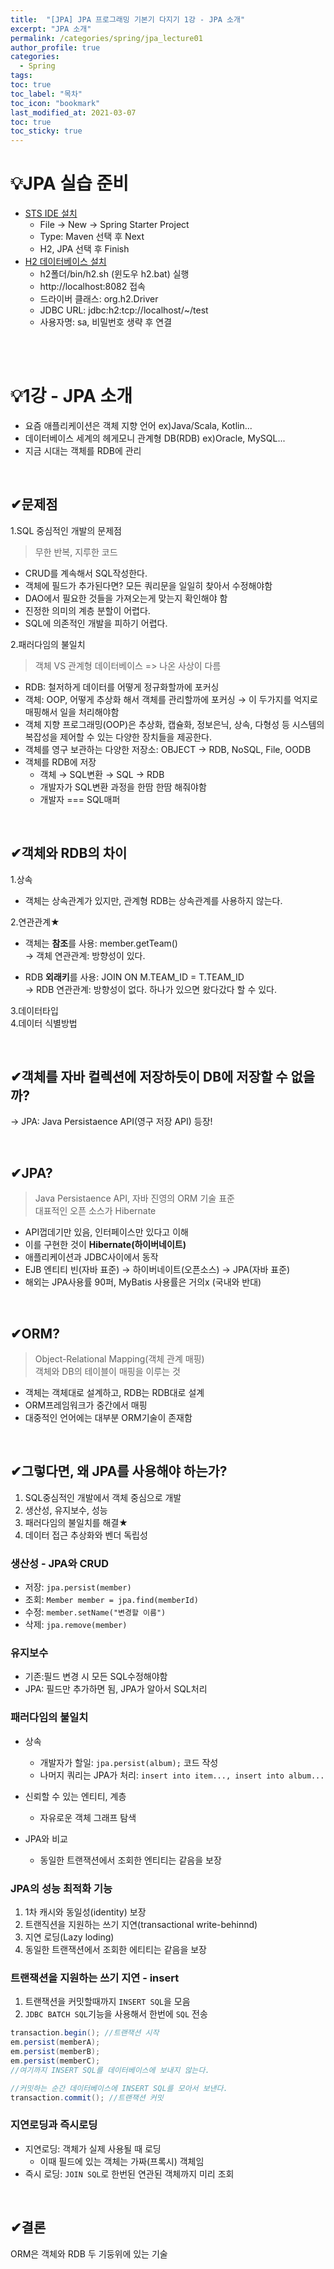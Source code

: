 ```yaml
---
title:  "[JPA] JPA 프로그래밍 기본기 다지기 1강 - JPA 소개"
excerpt: "JPA 소개"  
permalink: /categories/spring/jpa_lecture01
author_profile: true
categories:
  - Spring
tags:
toc: true
toc_label: "목차"
toc_icon: "bookmark"
last_modified_at: 2021-03-07
toc: true
toc_sticky: true
---   
```


# 💡JPA 실습 준비  
* [STS IDE 설치](https://spring.io/tools)    
  * File -> New -> Spring Starter Project
  * Type: Maven 선택 후 Next
  * H2, JPA 선택 후 Finish  
* [H2 데이터베이스 설치](http://www.h2database.com)  
  * h2폴더/bin/h2.sh (윈도우 h2.bat) 실행
  * http://localhost:8082 접속
  * 드라이버 클래스: org.h2.Driver
  * JDBC URL: jdbc:h2:tcp://localhost/~/test
  * 사용자명: sa, 비밀번호 생략 후 연결

<br/><br/>

# 💡1강 - JPA 소개
* 요즘 애플리케이션은 객체 지향 언어 ex)Java/Scala, Kotlin...  
* 데이터베이스 세계의 헤게모니 관계형 DB(RDB) ex)Oracle, MySQL...  
* 지금 시대는 객체를 RDB에 관리    

<br/>

## ✔문제점  
1.SQL 중심적인 개발의 문제점   
> 무한 반복, 지루한 코드   

  * CRUD를 계속해서 SQL작성한다.
  * 객체에 필드가 추가된다면? 모든 쿼리문을 일일히 찾아서 수정해야함  
  * DAO에서 필요한 것들을 가져오는게 맞는지 확인해야 함  
  * 진정한 의미의 계층 분할이 어렵다.  
  * SQL에 의존적인 개발을 피하기 어렵다.

2.패러다임의 불일치  
> 객체 VS 관계형 데이터베이스 => 나온 사상이 다름  

  * RDB: 철저하게 데이터를 어떻게 정규화할까에 포커싱
  * 객체: OOP, 어떻게 추상화 해서 객체를 관리할까에 포커싱
  → 이 두가지를 억지로 매핑해서 일을 처리해야함   
  * 객체 지향 프로그래밍(OOP)은 추상화, 캡슐화, 정보은닉, 상속, 다형성 등 시스템의 복잡성을 제어할 수 있는 다양한 장치들을 제공한다.  
  * 객체를 영구 보관하는 다양한 저장소: OBJECT -> RDB, NoSQL, File, OODB
  * 객체를 RDB에 저장
    * 객체 → SQL변환 → SQL → RDB
    * 개발자가 SQL변환 과정을 한땀 한땀 해줘야함
    * 개발자 === SQL매퍼

<br/>

## ✔객체와 RDB의 차이  
1.상속  
* 객체는 상속관계가 있지만, 관계형 RDB는 상속관계를 사용하지 않는다.  

2.연관관계★  
* 객체는 **참조**를 사용: member.getTeam()  
  → 객체 연관관계: 방향성이 있다.  

* RDB **외래키**를 사용: JOIN ON M.TEAM_ID = T.TEAM_ID  
  → RDB 연관관계: 방향성이 없다. 하나가 있으면 왔다갔다 할 수 있다.   

3.데이터타입   
4.데이터 식별방법  

<br/>

## ✔객체를 자바 컬렉션에 저장하듯이 DB에 저장할 수 없을까? 
→ JPA: Java Persistaence API(영구 저장 API) 등장!  

<br/>

## ✔JPA?  
> Java Persistaence API, 자바 진영의 ORM 기술 표준   
> 대표적인 오픈 소스가 Hibernate

  * API껍데기만 있음, 인터페이스만 있다고 이해 
  * 이를 구현한 것이 **Hibernate(하이버네이트)**  
  * 애플리케이션과 JDBC사이에서 동작  
  * EJB 엔티티 빈(자바 표준) → 하이버네이트(오픈소스) → JPA(자바 표준)  
  * 해외는 JPA사용률 90퍼, MyBatis 사용률은 거의x (국내와 반대)  

<br/>

## ✔ORM?
> Object-Relational Mapping(객체 관계 매핑)  
> 객체와 DB의 테이블이 매핑을 이루는 것  

  * 객체는 객체대로 설계하고, RDB는 RDB대로 설계
  * ORM프레임워크가 중간에서 매핑
  * 대중적인 언어에는 대부분 ORM기술이 존재함

<br/>

## ✔그렇다면, 왜 JPA를 사용해야 하는가?    
1. SQL중심적인 개발에서 객체 중심으로 개발  
2. 생산성, 유지보수, 성능   
3. 패러다임의 불일치를 해결★  
4. 데이터 접근 추상화와 벤더 독립성   

### 생산성 - JPA와 CRUD
* 저장: `jpa.persist(member)`
* 조회: `Member member = jpa.find(memberId)`
* 수정: `member.setName("변경할 이름")`
* 삭제: `jpa.remove(member)`

### 유지보수
* 기존:필드 변경 시 모든 SQL수정해야함
* JPA: 필드만 추가하면 됨, JPA가 알아서 SQL처리

### 패러다임의 불일치
* 상속   
  * 개발자가 할일: `jpa.persist(album);` 코드 작성
  * 나머지 쿼리는 JPA가 처리: `insert into item..., insert into album...`  

* 신뢰할 수 있는 엔티티, 계층  
  * 자유로운 객체 그래프 탐색  

* JPA와 비교
  * 동일한 트랜잭션에서 조회한 엔티티는 같음을 보장  


### JPA의 성능 최적화 기능  
1. 1차 캐시와 동일성(identity) 보장
2. 트랜직션을 지원하는 쓰기 지연(transactional write-behinnd)
3. 지연 로딩(Lazy loding)
4. 동일한 트랜잭션에서 조회한 에티티는 같음을 보장  


### 트랜잭션을 지원하는 쓰기 지연 - insert
1. 트랜잭션을 커밋할때까지 `INSERT SQL`을 모음
2. `JDBC BATCH SQL`기능을 사용해서 한번에 `SQL` 전송

```java  
transaction.begin(); //트랜잭션 시작
em.persist(memberA);
em.persist(memberB);
em.persist(memberC);
//여기까지 INSERT SQL를 데이터베이스에 보내지 않는다.

//커밋하는 순간 데이터베이스에 INSERT SQL를 모아서 보낸다.
transaction.commit(); //트랜잭션 커밋
```  

### 지연로딩과 즉시로딩
* 지연로딩: 객체가 실제 사용될 때 로딩 
  * 이때 필드에 있는 객체는 가짜(프록시) 객체임  
* 즉시 로딩: `JOIN SQL`로 한번된 연관된 객체까지 미리 조회  

<br/>

## ✔결론  
ORM은 객체와 RDB 두 기둥위에 있는 기술    



